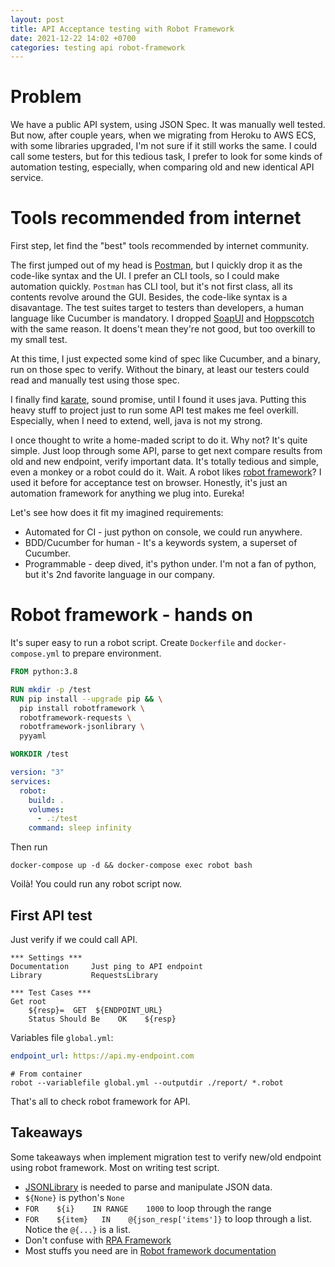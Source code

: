 ```yaml
---
layout: post
title: API Acceptance testing with Robot Framework
date: 2021-12-22 14:02 +0700
categories: testing api robot-framework
---
```


# Problem

We have a public API system, using JSON Spec. It was manually well tested. But now, after couple years, when we migrating from Heroku to AWS ECS, with some libraries upgraded, I'm not sure if it still works the same. I could call some testers, but for this tedious task, I prefer to look for some kinds of automation testing, especially, when comparing old and new identical API service.<br />

# Tools recommended from internet

First step, let find the "best" tools recommended by internet community. 

The first jumped out of my head is [Postman](https://www.postman.com), but I quickly drop it as the code-like syntax and the UI. I prefer an CLI tools, so I could make automation quickly. `Postman` has CLI tool, but it's not first class, all its contents revolve around the GUI. Besides, the code-like syntax is a disavantage. The test suites target to testers than developers, a human language like Cucumber is mandatory. 
I dropped [SoapUI](https://www.soapui.org/) and [Hoppscotch](https://hoppscotch.io/) with the same reason. It doens't mean they're not good, but too overkill to my small test.

At this time, I just expected some kind of spec like Cucumber, and a binary, run on those spec to verify. Without the binary, at least our testers could read and manually test using those spec. 

I finally find [karate](https://github.com/karatelabs/karate), sound promise, until I found it uses java. Putting this heavy stuff to project just to run some API test makes me feel overkill. Especially, when I need to extend, well, java is not my strong. 

I once thought to write a home-maded script to do it. Why not? It's quite simple. Just loop through some API, parse to get next compare results from old and new endpoint, verify important data. It's totally tedious and simple, even a monkey or a robot could do it. Wait. A robot likes [robot framework](https://robotframework.org)? I used it before for acceptance test on browser. Honestly, it's just an automation framework for anything we plug into. Eureka!

Let's see how does it fit my imagined requirements:

* Automated for CI - just python on console, we could run anywhere.
* BDD/Cucumber for human - It's a keywords system, a superset of Cucumber. 
* Programmable - deep dived, it's python under. I'm not a fan of python, but it's 2nd favorite language in our company. 

# Robot framework - hands on

It's super easy to run a robot script. Create `Dockerfile` and `docker-compose.yml` to prepare environment. 

```Dockerfile
FROM python:3.8

RUN mkdir -p /test
RUN pip install --upgrade pip && \
  pip install robotframework \
  robotframework-requests \
  robotframework-jsonlibrary \
  pyyaml

WORKDIR /test
```

```yaml
version: "3"
services:
  robot:
    build: .
    volumes:
      - .:/test
    command: sleep infinity
```

Then run

```shell
docker-compose up -d && docker-compose exec robot bash
```

Voilà! You could run any robot script now.

## First API test

Just verify if we could call API.

```robot
*** Settings ***
Documentation     Just ping to API endpoint
Library           RequestsLibrary

*** Test Cases ***
Get root
    ${resp}=  GET  ${ENDPOINT_URL}
    Status Should Be    OK    ${resp}
```

Variables file `global.yml`:

```yaml
endpoint_url: https://api.my-endpoint.com
```

```shell
# From container
robot --variablefile global.yml --outputdir ./report/ *.robot
```

That's all to check robot framework for API.

## Takeaways

Some takeaways when implement migration test to verify new/old endpoint using robot framework. Most on writing test script.

* [JSONLibrary](https://github.com/robotframework-thailand/robotframework-jsonlibrary) is needed to parse and manipulate JSON data. 
* `${None}` is python's `None`
* `FOR    ${i}    IN RANGE    1000` to loop through the range
* `FOR    ${item}   IN    @{json_resp['items']}` to loop through a list. Notice the `@{...}` is a list.
* Don't confuse with [RPA Framework](https://rpaframework.org/)
* Most stuffs you need are in [Robot framework documentation](https://robotframework.org/robotframework/latest/libraries/BuiltIn.html)
